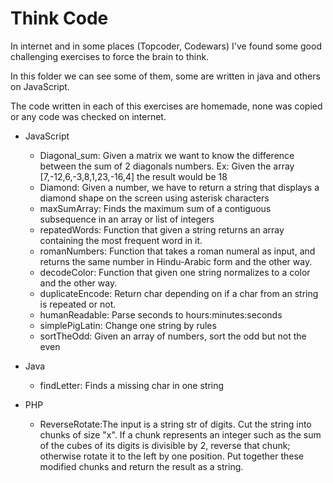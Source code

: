 # Think Code

In internet and in some places (Topcoder, Codewars) I've found some good challenging exercises to force the brain to think.

In this folder we can see some of them, some are written in java and others on JavaScript.

The code written in each of this exercises are homemade, none was copied or any code was checked on internet.

* JavaScript
  * Diagonal_sum: Given a matrix we want to know the difference between the sum of 2 diagonals numbers. Ex: Given the array [7,-12,6,-3,8,1,23,-16,4] the result would be 18
  * Diamond: Given a number, we have to return a string that displays a diamond shape on the screen using asterisk characters
  * maxSumArray: Finds the maximum sum of a contiguous subsequence in an array or list of integers
  * repatedWords: Function that given a string returns an array containing the most frequent word in it.
  * romanNumbers: Function that takes a roman numeral as input, and returns the same number in Hindu-Arabic form and the other way.
  * decodeColor: Function that given one string normalizes to a color and the other way.
  * duplicateEncode: Return char depending on if a char from an string is repeated or not.
  * humanReadable: Parse seconds to hours:minutes:seconds
  * simplePigLatin: Change one string by rules
  * sortTheOdd: Given an array of numbers, sort the odd but not the even

* Java
  * findLetter: Finds a missing char in one string

* PHP
  * ReverseRotate:The input is a string str of digits. Cut the string into chunks of size "x". If a chunk represents an integer such as the sum of the cubes of its digits is divisible by 2, reverse that chunk; otherwise rotate it to the left by one position. Put together these modified chunks and return the result as a string.
